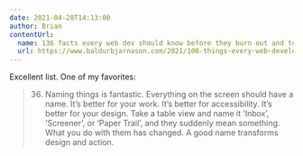 ```yaml
---
date: 2021-04-28T14:13:00
author: Brian
contentUrl: 
  name: 136 facts every web dev should know before they burn out and turn to landscape painting or nude modelling
  url: https://www.baldurbjarnason.com/2021/100-things-every-web-developer-should-know/
---
```

Excellent list. One of my favorites:

> 36. Naming things is fantastic. Everything on the screen should have a name. It’s better for your work. It’s better for accessibility. It’s better for your design. Take a table view and name it ‘Inbox’, ‘Screener’, or ‘Paper Trail’, and they suddenly mean something. What you do with them has changed. A good name transforms design and action.